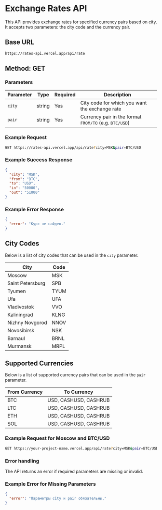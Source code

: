 # Exchange Rates API

This API provides exchange rates for specified currency pairs based on city. It accepts two parameters: the city code and the currency pair.

## Base URL

```bash
https://rates-api.vercel.app/api/rate
```

## Method: GET

### Parameters

| Parameter | Type   | Required | Description                                      |
|-----------|--------|----------|--------------------------------------------------|
| `city`    | string | Yes      | City code for which you want the exchange rate   |
| `pair`    | string | Yes      | Currency pair in the format `FROM/TO` (e.g. `BTC/USD`) |

### Example Request

```bash
GET https://rates-api.vercel.app/api/rate?city=MSK&pair=BTC/USD
```

### Example Success Response

```json
{
  "city": "MSK",
  "from": "BTC",
  "to": "USD",
  "in": "50000",
  "out": "51000"
}
```
### Example Error Response

```json
{
  "error": "Курс не найден."
}
```
## City Codes

Below is a list of city codes that can be used in the `city` parameter.

| City               | Code  |
|--------------------|-------|
| Moscow             | MSK   |
| Saint Petersburg   | SPB   |
| Tyumen             | TYUM  |
| Ufa                | UFA   |
| Vladivostok        | VVO   |
| Kaliningrad        | KLNG  |
| Nizhny Novgorod    | NNOV  |
| Novosibirsk        | NSK   |
| Barnaul            | BRNL  |
| Murmansk           | MRPL  |

## Supported Currencies

Below is a list of supported currency pairs that can be used in the `pair` parameter.

| From Currency | To Currency                |
|---------------|----------------------------|
| BTC           | USD, CASHUSD, CASHRUB       |
| LTC           | USD, CASHUSD, CASHRUB       |
| ETH           | USD, CASHUSD, CASHRUB       |
| SOL           | USD, CASHUSD, CASHRUB       |


### Example Request for Moscow and BTC/USD

```bash
GET https://your-project-name.vercel.app/api/rate?city=MSK&pair=BTC/USD
```

### Error handling
The API returns an error if required parameters are missing or invalid.

### Example Error for Missing Parameters
``` json
{
  "error": "Параметры city и pair обязательны."
}
```


